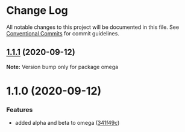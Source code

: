 # Change Log

All notable changes to this project will be documented in this file.
See [Conventional Commits](https://conventionalcommits.org) for commit guidelines.

## [1.1.1](https://github.com/inthegreenwild/cc-test/compare/omega@1.1.0...omega@1.1.1) (2020-09-12)

**Note:** Version bump only for package omega





# 1.1.0 (2020-09-12)


### Features

* added alpha and beta to omega ([341f49c](https://github.com/inthegreenwild/cc-test/commit/341f49c61d32a0f793399a31cf9feeff7e6b3590))
